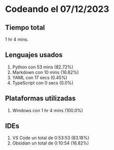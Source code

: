 # Codeando el 07/12/2023

## Tiempo total
1 hr 4 mins.

## Lenguajes usados
1. Python con 53 mins (82.72%)
1. Markdown con 10 mins (16.82%)
1. YAML con 17 secs (0.45%)
1. TypeScript con 0 secs (0.0%)

## Plataformas utilizadas
1. Windows con 1 hr 4 mins (100.0%)

## IDEs
1. VS Code un total de 0:53:53 (83.18%)
1. Obsidian un total de 0:10:54 (16.82%)
